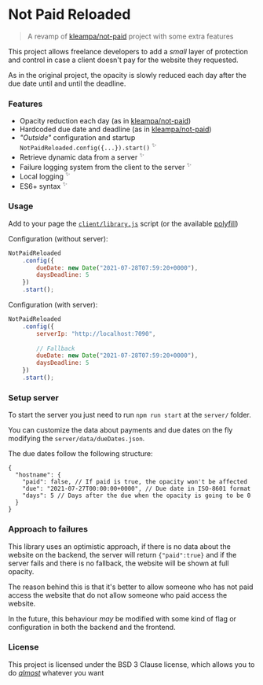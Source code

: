 # Not Paid Reloaded

> A revamp of [kleampa/not-paid](https://github.com/kleampa/not-paid) project with some extra features

This project allows freelance developers to add a _small_ layer of protection and control in case a client doesn't pay for the website they requested.

As in the original project, the opacity is slowly reduced each day after the due date until and until the deadline.

### Features
- Opacity reduction each day (as in [kleampa/not-paid](https://github.com/kleampa/not-paid))
- Hardcoded due date and deadline (as in [kleampa/not-paid](https://github.com/kleampa/not-paid))
- _"Outside"_ configuration and startup ``NotPaidReloaded.config({...}).start()`` <sup>✨</sup>
- Retrieve dynamic data from a server <sup>✨</sup>
- Failure logging system from the client to the server <sup>✨</sup>
- Local logging <sup>✨</sup>
- ES6+ syntax <sup>✨</sup>

### Usage
Add to your page the [``client/library.js``](client/library.js) script (or the available [polyfill](client/library-polyfill.js))

Configuration (without server):
```js
NotPaidReloaded
    .config({
        dueDate: new Date("2021-07-28T07:59:20+0000"),
        daysDeadline: 5
    })
    .start();
```


Configuration (with server):
```js
NotPaidReloaded
    .config({
        serverIp: "http://localhost:7090",
        
        // Fallback
        dueDate: new Date("2021-07-28T07:59:20+0000"),
        daysDeadline: 5
    })
    .start();
```

### Setup server
To start the server you just need to run ``npm run start`` at the ``server/`` folder.

You can customize the data about payments and due dates on the fly modifying the ``server/data/dueDates.json``.

The due dates follow the following structure:
```json5
{
  "hostname": {
    "paid": false, // If paid is true, the opacity won't be affected
    "due": "2021-07-27T00:00:00+0000", // Due date in ISO-8601 format
    "days": 5 // Days after the due when the opacity is going to be 0
  }
}
```

### Approach to failures
This library uses an optimistic approach, if there is no data about the website on the backend, the server will
return ``{"paid":true}`` and if the server fails and there is no fallback, the website will be shown at full opacity.

The reason behind this is that it's better to allow someone who has not paid access the website that do not allow
someone who paid access the website.

In the future, this behaviour _may_ be modified with some kind of flag or configuration in both the backend and
the frontend.

### License
This project is licensed under the BSD 3 Clause license, which allows you to do [_almost_](https://choosealicense.com/licenses/bsd-3-clause/) whatever you want


